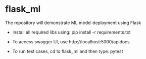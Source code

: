 # flask_ml
The repository will demonstrate ML model deployment using Flask

- Install all required libs using: pip install -r requirements.txt

- To access swagger UI, use http://localhost:5000/apidocs

- To run test cases, cd to flask_ml and then type: pytest